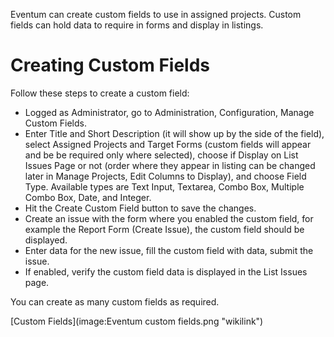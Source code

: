 Eventum can create custom fields to use in assigned projects. Custom fields can hold data to require in forms and display in listings.

Creating Custom Fields
======================

Follow these steps to create a custom field:

-   Logged as Administrator, go to Administration, Configuration, Manage Custom Fields.
-   Enter Title and Short Description (it will show up by the side of the field), select Assigned Projects and Target Forms (custom fields will appear and be be required only where selected), choose if Display on List Issues Page or not (order where they appear in listing can be changed later in Manage Projects, Edit Columns to Display), and choose Field Type. Available types are Text Input, Textarea, Combo Box, Multiple Combo Box, Date, and Integer.
-   Hit the Create Custom Field button to save the changes.
-   Create an issue with the form where you enabled the custom field, for example the Report Form (Create Issue), the custom field should be displayed.
-   Enter data for the new issue, fill the custom field with data, submit the issue.
-   If enabled, verify the custom field data is displayed in the List Issues page.

You can create as many custom fields as required.

[Custom Fields](image:Eventum custom fields.png "wikilink")